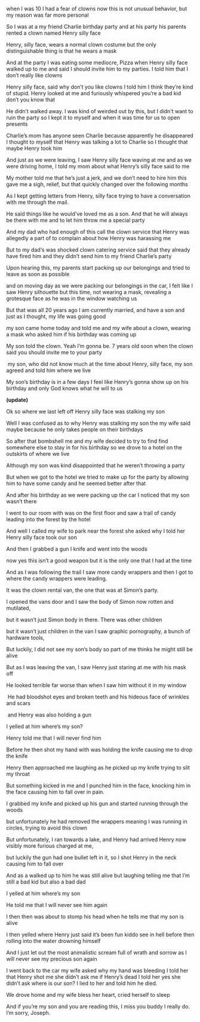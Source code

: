 when I was 10 I had a fear of clowns now this is not unusual behavior, but my reason was far more personal

So I was at a my friend Charlie birthday party and at his party his parents rented a clown named Henry silly face 

Henry, silly face, wears a normal clown costume but the only distinguishable thing is that he wears a mask

And at the party I was eating some mediocre, Pizza when Henry silly face walked up to me and said I should invite him to my parties. I told him that I don’t really like clowns

Henry silly face, said why don’t you like clowns I told him I think they’re kind of stupid. Henry looked at me and furiously whispered you’re a bad kid don’t you know that

He didn’t walked away. I was kind of weirded out by this, but I didn’t want to ruin the party so I kept it to myself and when it was time for us to open presents 

Charlie’s mom has anyone seen Charlie because apparently he disappeared I thought to myself that Henry was talking a lot to Charlie so I thought that maybe Henry took him

And just as we were leaving, I saw Henry silly face waving at me and as we were driving home, I told my mom about what Henry’s silly face said to me

My mother told me that he’s just a jerk, and we don’t need to hire him this gave me a sigh, relief, but that quickly changed over the following months 

As I kept getting letters from Henry, silly face trying to have a conversation with me through the mail. 

He said things like he would’ve loved me as a son. And that he will always be there with me and to let him throw me a special party

And my dad who had enough of this call the clown service that Henry was allegedly a part of to complain about how Henry was harassing me

But to my dad‘s was shocked clown catering service said that they already have fired him and they didn’t send him to my friend Charlie’s party

Upon hearing this, my parents start packing up our belongings and tried to leave as soon as possible 

and on moving day as we were packing our belongings in the car, I felt like I saw Henry silhouette but this time, not wearing a mask, revealing a grotesque face as he was in the window watching us

But that was all 20 years ago I am currently married, and have a son and just as I thought, my life was going good 

my son came home today and told me and my wife about a clown, wearing a mask who asked him if his birthday was coming up

My son told the clown. Yeah I’m gonna be. 7 years old soon when the clown said you should invite me to your party

 my son, who did not know much at the time about Henry, silly face, my son agreed and told him where we live 

My son‘s birthday is in a few days I feel like Henry’s gonna show up on his birthday and only God knows what he will to us

**(update)**

Ok so where we last left off Henry silly face was stalking my son 

Well I was confused as to why Henry was stalking my son the my wife said maybe because he only takes people on their birthdays 

So after that bombshell me and my wife decided to try to find find somewhere else to stay in for his birthday so we drove to a hotel on the outskirts of where we live 

Although my son was kind disappointed that he weren’t throwing a party

But when we got to the hotel we tried to make up for the party by allowing him to have some candy and he seemed better after that 

And after his birthday as we were packing up the car I noticed that my son wasn’t there  

I went to our room with was on the first floor and saw a trail of candy leading into the forest by the hotel 

And well I called my wife to park near the forest she asked why I told her Henry silly face took our son

And then I grabbed a gun I knife and went into the woods 

now yes this isn’t a good weapon but it is the only one that I had at the time 

And as I was following the trail I saw more candy wrappers and then I got to where the candy wrappers were leading. 

It was the clown rental van, the one that was at Simon‘s party.

I opened the vans door and I saw the body of Simon now rotten and mutilated, 

but it wasn’t just Simon body in there. There was other children 

but it wasn’t just children in the van I saw graphic pornography, a bunch of hardware tools, 

But luckily, I did not see my son‘s body so part of me thinks he might still be alive

But as I was leaving the van, I saw Henry just staring at me with his mask off

He looked terrible far worse than when I saw him without it in my window

 He had bloodshot eyes and broken teeth and his hideous face of wrinkles and scars

 and Henry was also holding a gun 

I yelled at him where’s my son?

Henry told me that I will never find him 

Before he then shot my hand with was holding the knife causing me to drop the knife 

Henry then approached me laughing as he picked up my knife trying to slit my throat 

But something kicked in me and I punched him in the face, knocking him in the face causing him to fall over in pain. 

I grabbed my knife and picked up his gun and started running through the woods 

but unfortunately he had removed the wrappers meaning I was running in circles, trying to avoid this clown

But unfortunately, I ran towards a lake, and Henry had arrived Henry now visibly more furious charged at me, 

but luckily the gun had one bullet left in it, so I shot Henry in the neck causing him to fall over 

And as a walked up to him he was still alive but laughing telling me that I’m still a bad kid but also a bad dad

I yelled at him where’s my son 

He told me that I will never see him again

I then then was about to stomp his head when he tells me that my son is alive 

I then yelled where Henry just said it’s been fun kiddo see in hell before then rolling into the water drowning himself 

And I just let out the most animalistic scream full of wrath and sorrow as I will never see my precious son again 

I went back to the car my wife asked why my hand was bleeding I told her that Henry shot me she didn’t ask me if Henry’s dead I told her yes she didn’t ask where is our son? I lied to her and told him he died.

We drove home and my wife bless her heart, cried herself to sleep

And if you’re my son and you are reading this, I miss you buddy I really do. I’m sorry, Joseph.
